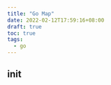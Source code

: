 ```yaml
---
title: "Go Map"
date: 2022-02-12T17:59:16+08:00
draft: true
toc: true
tags: 
  - go
---
```


## init

